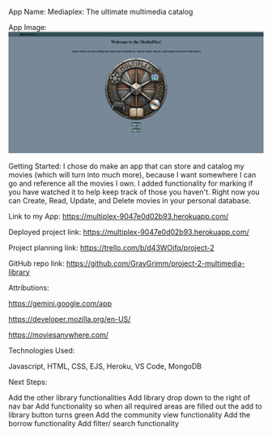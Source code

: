 App Name: Mediaplex: The ultimate multimedia catalog

App Image: ![Home page screenshot](<public/images/Screenshot 2025-08-04 172326.png>)

Getting Started:
I chose do make an app that can store and catalog my movies (which will turn into much more), because I want somewhere I can go and reference all the movies I own. I added functionality for marking if you have watched it to help keep track of those you haven't. Right now you can Create, Read, Update, and Delete movies in your personal database.

Link to my App: https://multiplex-9047e0d02b93.herokuapp.com/

Deployed project link: https://multiplex-9047e0d02b93.herokuapp.com/

Project planning link: https://trello.com/b/d43WOifq/project-2

GitHub repo link: https://github.com/GrayGrimm/project-2-multimedia-library

Attributions:

https://gemini.google.com/app

https://developer.mozilla.org/en-US/

https://moviesanywhere.com/


Technologies Used:

Javascript, HTML, CSS, EJS, Heroku, VS Code, MongoDB

Next Steps:

Add the other library functionalities
Add library drop down to the right of nav bar
Add functionality so when all required areas are filled out the add to library button turns green
Add the community view functionality
Add the borrow functionality
Add filter/ search functionality



